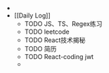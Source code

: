 -
- [[Daily Log]]
	- TODO JS、TS、Regex练习
	- TODO leetcode
	- TODO React技术揭秘
	- TODO 简历
	- TODO React-coding jwt
	-